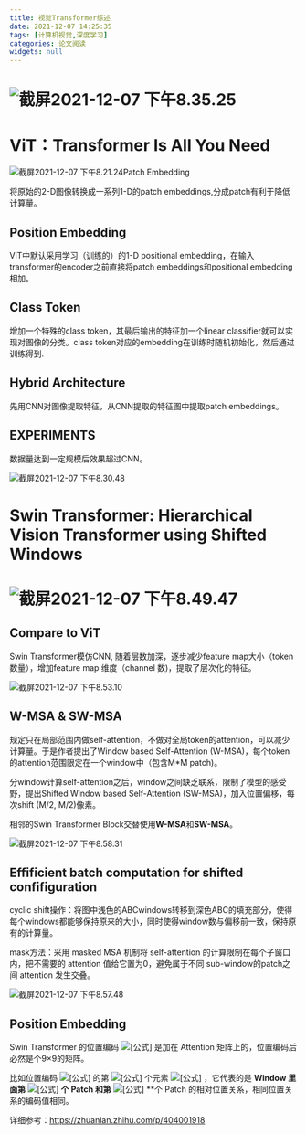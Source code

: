 ```yaml
---
title: 视觉Transformer综述
date: 2021-12-07 14:25:35
tags: [计算机视觉,深度学习]
categories: 论文阅读
widgets: null
---
```


# ![截屏2021-12-07 下午8.35.25](https://s2.loli.net/2021/12/07/jc6oQBnrRIvxeHW.png)

<!--more-->

# ViT：Transformer Is All You Need

![截屏2021-12-07 下午8.21.24](https://s2.loli.net/2021/12/07/Id1G3TxvJZWNRLD.png)Patch Embedding

将原始的2-D图像转换成一系列1-D的patch embeddings,分成patch有利于降低计算量。

## Position Embedding

ViT中默认采用学习（训练的）的1-D positional embedding，在输入transformer的encoder之前直接将patch embeddings和positional embedding相加。

## Class Token

增加一个特殊的class token，其最后输出的特征加一个linear classifier就可以实现对图像的分类。class token对应的embedding在训练时随机初始化，然后通过训练得到.

## Hybrid Architecture

先用CNN对图像提取特征，从CNN提取的特征图中提取patch embeddings。

## EXPERIMENTS

数据量达到一定规模后效果超过CNN。

![截屏2021-12-07 下午8.30.48](https://s2.loli.net/2021/12/07/FiTE6ZYDGAcx5eX.png)

# Swin Transformer: Hierarchical Vision Transformer using Shifted Windows

# ![截屏2021-12-07 下午8.49.47](https://s2.loli.net/2021/12/07/7FtywOpl52NPD1L.png)

## Compare to ViT

Swin Transformer模仿CNN, 随着层数加深，逐步减少feature map大小（token 数量），增加feature map 维度（channel 数)，提取了层次化的特征。

![截屏2021-12-07 下午8.53.10](https://s2.loli.net/2021/12/07/7wU5ukGesERcj68.png)

## W-MSA & SW-MSA

规定只在局部范围内做self-attention，不做对全局token的attention，可以减少计算量。于是作者提出了Window based Self-Attention (W-MSA)，每个token的attention范围限定在一个window中（包含M*M patch)。

分window计算self-attention之后，window之间缺乏联系，限制了模型的感受野，提出Shifted Window based Self-Attention (SW-MSA)，加入位置偏移，每次shift (M/2, M/2)像素。

相邻的Swin Transformer Block交替使用**W-MSA**和**SW-MSA**。

![截屏2021-12-07 下午8.58.31](https://s2.loli.net/2021/12/07/6nFkyG4vWjirZMX.png)

## Effificient batch computation for shifted confifiguration

cyclic shift操作：将图中浅色的ABCwindows转移到深色ABC的填充部分，使得每个windows都能够保持原来的大小，同时使得window数与偏移前一致，保持原有的计算量。

mask方法：采用 masked MSA 机制将 self-attention 的计算限制在每个子窗口内，把不需要的 attention 值给它置为0，避免属于不同 sub-window的patch之间 attention 发生交叠。

![截屏2021-12-07 下午8.57.48](https://s2.loli.net/2021/12/07/mKlNzTkghBM5roC.png)

## Position Embedding

 Swin Transformer 的位置编码 ![[公式]](https://www.zhihu.com/equation?tex=B) 是加在 Attention 矩阵上的，位置编码后必然是个9×9的矩阵。

比如位置编码 ![[公式]](https://www.zhihu.com/equation?tex=B) 的第 ![[公式]](https://www.zhihu.com/equation?tex=(i%2Cj)) 个元素 ![[公式]](https://www.zhihu.com/equation?tex=B(i%2Cj)) ，它代表的是 **Window 里面第** ![[公式]](https://www.zhihu.com/equation?tex=i) **个 Patch 和第** ![[公式]](https://www.zhihu.com/equation?tex=j) **个 Patch 的相对位置关系，相同位置关系的编码值相同。



详细参考：https://zhuanlan.zhihu.com/p/404001918
